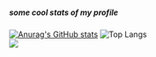 ##### some cool stats of my profile
[![Anurag's GitHub stats](https://github-readme-stats.vercel.app/api?username=cyb3r14&theme=blue_navy&icons=true)](https://github.com/anuraghazra/github-readme-stats)
![Top Langs](https://github-readme-stats.vercel.app/api/top-langs/?username=cyb3r14&theme=blue_navy&icons=true)\
![](https://komarev.com/ghpvc/?username=cyb3r14)
